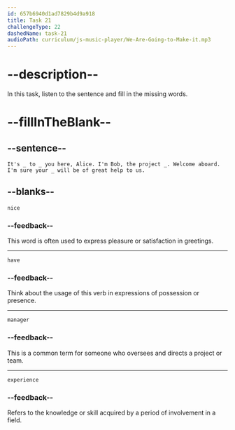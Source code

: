 ```yaml
---
id: 657b6940d1ad7829b4d9a918
title: Task 21
challengeType: 22
dashedName: task-21
audioPath: curriculum/js-music-player/We-Are-Going-to-Make-it.mp3
---
```

<!--
AUDIO REFERENCE:

Bob: It's nice to have you here, Alice. I'm Bob, the project manager. Welcome aboard. I'm sure your experience will be of great help to us.
-->

# --description--

In this task, listen to the sentence and fill in the missing words. 

# --fillInTheBlank--

## --sentence--

`It's _ to _ you here, Alice. I'm Bob, the project _. Welcome aboard. I'm sure your _ will be of great help to us.`

## --blanks--

`nice`

### --feedback--

This word is often used to express pleasure or satisfaction in greetings.

---

`have`

### --feedback--

Think about the usage of this verb in expressions of possession or presence.

---

`manager`

### --feedback--

This is a common term for someone who oversees and directs a project or team.

---

`experience`

### --feedback--

Refers to the knowledge or skill acquired by a period of involvement in a field.
